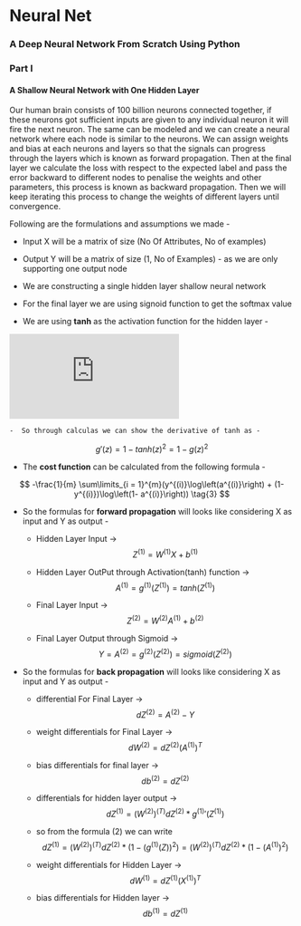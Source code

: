 # Neural Net
### A Deep Neural Network From Scratch Using Python

### Part I 
#### A Shallow Neural Network with One Hidden Layer

Our human brain consists of 100 billion neurons connected together, if these neurons got sufficient inputs are given to any individual neuron it will fire the next neuron. The same can be modeled and we can create a neural network where each node is similar to the neurons. We can assign weights and bias at each neurons and layers so that the signals can progress through the layers which is known as forward propagation. Then at the final layer we calculate the loss with respect to the expected label and pass the error backward to different nodes to penalise the weights and other parameters, this process is known as backward propagation. Then we will keep iterating this process to change the weights of different layers until convergence.

Following are the formulations and assumptions we made -

* Input X will be a matrix of size (No Of Attributes, No of examples)
* Output Y will be a matrix of size (1, No of Examples) - as we are only supporting one output node 
* We are constructing a single hidden layer shallow neural network  

* For the final layer we are using signoid function to get the softmax value  

* We are using **tanh** as the activation function for the hidden layer -

![](https://latex.codecogs.com/gif.latex?g%28z%29%20%3D%20tanh%28z%29%20%3D%20%5Cfrac%7Be%5Ez%20-%20e%5E%7B-z%7D%7D%7Be%5Ez%20+%20e%5E%7B-z%7D%7D)

    -  So through calculas we can show the derivative of tanh as -

$$ {g}'(z) = 1 - {tanh(z)}^2 = 1 - {g(z)}^2 \tag{2} $$


* The **cost function** can be calculated from the following formula - 

$$ -\frac{1}{m} \sum\limits_{i = 1}^{m}(y^{(i)}\log\left(a^{(i)}\right) + (1-y^{(i)})\log\left(1- a^{(i)}\right)) \tag{3} $$

* So the formulas for **forward propagation** will looks like considering X as input and Y as output -  


    - Hidden Layer Input ->
$$  Z^{(1)} = W^{(1)}X + b^{(1)} \tag{4} $$

    - Hidden Layer OutPut through Activation(tanh) function ->
$$  A^{(1)} = g^{(1)}(Z^{(1)}) = tanh(Z^{(1)}) \tag{5} $$

    - Final Layer Input ->
$$  Z^{(2)} = W^{(2)}A^{(1)} + b^{(2)} \tag{6} $$

    - Final Layer Output through Sigmoid ->
$$  Y = A^{(2)} = g^{(2)}(Z^{(2)}) = sigmoid(Z^{(2)}) \tag{7} $$


* So the formulas for **back propagation** will looks like considering X as input and Y as output -


    - differential For Final Layer -> 
$$  dZ^{(2)} = A^{(2)} - Y \tag{8} $$

    - weight differentials for Final Layer -> 
$$  dW^{(2)} = dZ^{(2)} (A^{(1)})^{T} \tag{9} $$

    - bias differentials for final layer -> 
$$ db^{(2)} = dZ^{(2)} \tag{10} $$

    - differentials for hidden layer output -> 
$$ dZ^{(1)} = (W^{(2)})^{(T)}dZ^{(2)} * {g^{(1)}}'(Z^{(1)}) \tag{11}  $$ 

    - so from the formula (2) we can write 
$$ dZ^{(1)} = (W^{(2)})^{(T)}dZ^{(2)} * (1 - (g^{(1)}(Z))^{2}) = (W^{(2)})^{(T)}dZ^{(2)} * (1 - (A^{(1)})^{2}) \tag{12} $$

    - weight differentials for Hidden Layer ->
$$ dW^{(1)} = dZ^{(1)} (X^{(1)})^{T} \tag{13} $$

    - bias differentials for Hidden layer -> 
$$ db^{(1)} = dZ^{(1)} \tag{14} $$

